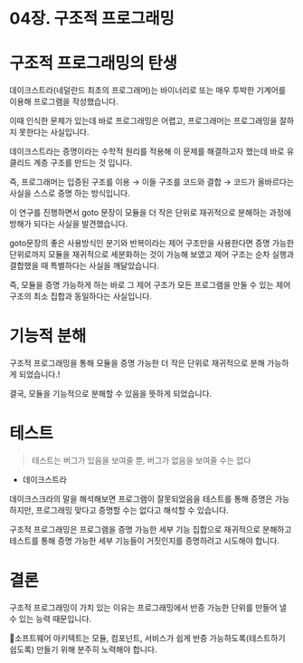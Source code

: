 # 04장. 구조적 프로그래밍

# 구조적 프로그래밍의 탄생

데이크스트라(네덜란드 최초의 프로그래머)는 바이너리로 또는 매우 투박한 기계어를 이용해 프로그램을 작성했습니다. 

이때 인식한 문제가 있는데 바로 프로그래밍은 어렵고, 프로그래머는 프로그래밍을 잘하지 못한다는 사실입니다.

데이크스트라는 증명이라는 수학적 원리를 적용해 이 문제를 해결하고자 했는데 바로 유클리드 계층 구조를 만드는 것 입니다.

즉, 프로그래머는 입증된 구조를 이용 → 이들 구조를 코드와 결합 → 코드가 올바르다는 사실을 스스로 증명
하는 방식입니다.

이 연구를 진행하면서 goto 문장이 모듈을 더 작은 단위로 재귀적으로 분해하는 과정에 방해가 되다는 사실을 발견했습니다.

goto문장의 좋은 사용방식인 분기와 반복이라는 제어 구조만을 사용한다면 증명 가능한 단위로까지 모듈을 재귀적으로 세분화하는 것이 가능해 보였고 제어 구조는 순차 실행과 결합했을 때 특별하다는 사실을 깨달았습니다.

즉, 모듈을 증명 가능하게 하는 바로 그 제어 구조가 모든 프로그램을 만둘 수 있는 제어 구조의 최소 집합과 동일하다는 사실입니다.

# 기능적 분해

구조적 프로그래밍을 통해 모듈을 증명 가능한 더 작은 단위로 재귀적으로 분해 가능하게 되었습니다.!

결국, 모듈을 기능적으로 분해할 수 있음을 뜻하게 되었습니다.

# 테스트

> 테스트는 버그가 있음을 보여줄 뿐, 버그가 없음을 보여줄 수는 없다
- 데이크스트라

데이크스크라의 말을 해석해보면 프로그램이 잘못되었음을 테스트를 통해 증명은 가능하지만, 프로그래밍 맞다고 증명할 수는 없다고 해석할 수 있습니다.

구조적 프로그래밍은 프로그램을 증명 가능한 세부 기능 집합으로 재귀적으로 분해하고 테스트를 통해 증명 가능한 세부 기능들이 거짓인지를 증명하려고 시도해야 합니다.

# 결론

구조적 프로그래밍이 가치 있는 이유는 프로그래밍에서 반증 가능한 단위를 만들어 낼 수 있는 능력 때문입니다.

👏소프트웨어 아키텍트는 모듈, 컴포넌트, 서비스가 쉽게 반증 가능하도록(테스트하기 쉽도록) 만들기 위해 분주히 노력해야 합니다.